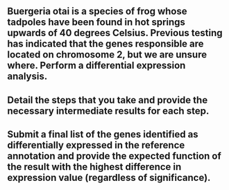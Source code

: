 ## Buergeria otai is a species of frog whose tadpoles have been found in hot springs upwards of 40 degrees Celsius. Previous testing has indicated that the genes responsible are located on chromosome 2, but we are unsure where. Perform a differential expression analysis. 
## Detail the steps that you take and provide the necessary intermediate results for each step. 
## Submit a final list of the genes identified as differentially expressed in the reference annotation and provide the expected function of the result with the highest difference in expression value (regardless of significance).
